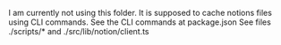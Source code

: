 I am currently not using this folder.
It is supposed to cache notions files using CLI commands.
See the CLI commands at package.json
See files ./scripts/\* and ./src/lib/notion/client.ts
